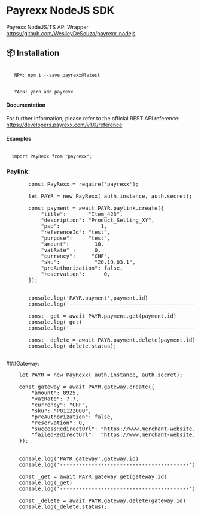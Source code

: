 # Payrexx NodeJS SDK

Payrexx NodeJS/TS API Wrapper
https://github.com/WeslleyDeSouza/payrexx-nodejs

## 📦 Installation

<code>
   NPM: npm i --save payrexx@latest
</code>
<br>
<code>
   YARN: yarn add payrexx
</code>


#### Documentation

For further information, please refer to the official REST API reference: https://developers.payrexx.com/v1.0/reference

#### Examples

<code>
  import PayRexx from "payrexx";
</code>

### Paylink:
<pre>
       const PayRexx = require('payrexx');

       let PAYR = new PayRexx( auth.instance, auth.secret);

       const payment = await PAYR.paylink.create({
           "title":       "Item_423",
           "description": "Product_Selling_XY",
           "psp":             1,
           "referenceId": "test",
           "purpose":     "test",
           "amount":        10,
           "vatRate" :      0,
           "currency":     "CHF",
           "sku":           "20.19.03.1",
           "preAuthorization": false,
           "reservation":      0,
       });


       console.log('PAYR.payment',payment.id)
       console.log('-----------------------------------------');

       const _get = await PAYR.payment.get(payment.id)
       console.log(_get)
       console.log('-----------------------------------------');

       const _delete = await PAYR.payment.delete(payment.id)
       console.log(_delete.status);

</pre>

###Gateway:
<pre>
    let PAYR = new PayRexx( auth.instance, auth.secret);

    const gateway = await PAYR.gateway.create({
        "amount": 8925,
        "vatRate": 7.7,
        "currency": "CHF",
        "sku": "P01122000",
        "preAuthorization": false,
        "reservation": 0,
        "successRedirectUrl": "https://www.merchant-website.com/success",
        "failedRedirectUrl":  "https://www.merchant-website.com/failed"
    });


    console.log('PAYR.gateway',gateway.id)
    console.log('-----------------------------------------');

    const _get = await PAYR.gateway.get(gateway.id)
    console.log(_get)
    console.log('-----------------------------------------');

    const _delete = await PAYR.gateway.delete(gateway.id)
    console.log(_delete.status);

</pre>
